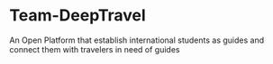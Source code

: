# Team-DeepTravel
An Open Platform that establish international students as guides and connect them with travelers in need of guides
